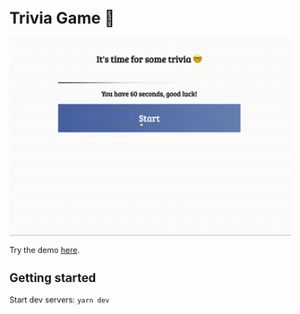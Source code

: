 # Trivia Game :raising_hand:

![](demo.gif)

Try the demo [here](https://bens-trivia.herokuapp.com/).

## Getting started

Start dev servers: `yarn dev`
